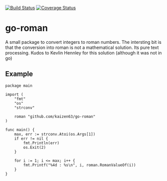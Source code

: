 [![Build Status](https://travis-ci.org/kaizen63/go-roman.svg?branch=master)](https://travis-ci.org/kaizen63/go-roman)
[![Coverage Status](https://coveralls.io/repos/github/kaizen63/go-roman/badge.svg?branch=master)](https://coveralls.io/github/kaizen63/go-roman?branch=master)

# go-roman

A small package to convert integers to roman numbers. The intersting bit is that the conversion into roman is not a mathematical solution. Its pure text processing.
Kudos to Kevlin Hennley for this solution (although it was not in go)
## Example
```
package main

import (
	"fmt"
	"os"
	"strconv"

	roman "github.com/kaizen63/go-roman"
)

func main() {
	max, err := strconv.Atoi(os.Args[1])
	if err != nil {
		fmt.Println(err)
		os.Exit(2)
	}

	for i := 1; i <= max; i++ {
		fmt.Printf("%4d : %s\n", i, roman.RomanValueOf(i))
	}
}
```